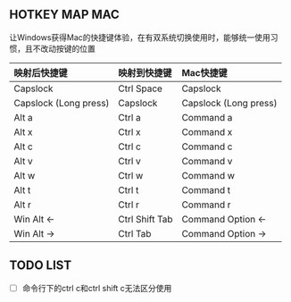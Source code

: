 ## HOTKEY MAP MAC

让Windows获得Mac的快捷键体验，在有双系统切换使用时，能够统一使用习惯，且不改动按键的位置

| 映射后快捷键          | 映射到快捷键   | Mac快捷键             |
| :-------------------- | :------------- | :-------------------- |
| Capslock              | Ctrl Space     | Capslock              |
| Capslock (Long press) | Capslock       | Capslock (Long press) |
| Alt a                 | Ctrl a         | Command a             |
| Alt x                 | Ctrl x         | Command x             |
| Alt c                 | Ctrl c         | Command c             |
| Alt v                 | Ctrl v         | Command v             |
| Alt w                 | Ctrl w         | Command w             |
| Alt t                 | Ctrl t         | Command t             |
| Alt r                 | Ctrl r         | Command r             |
| Win Alt <-            | Ctrl Shift Tab | Command Option <-     |
| Win Alt ->            | Ctrl Tab       | Command Option ->     |

## TODO LIST

- [ ] 命令行下的ctrl c和ctrl shift c无法区分使用